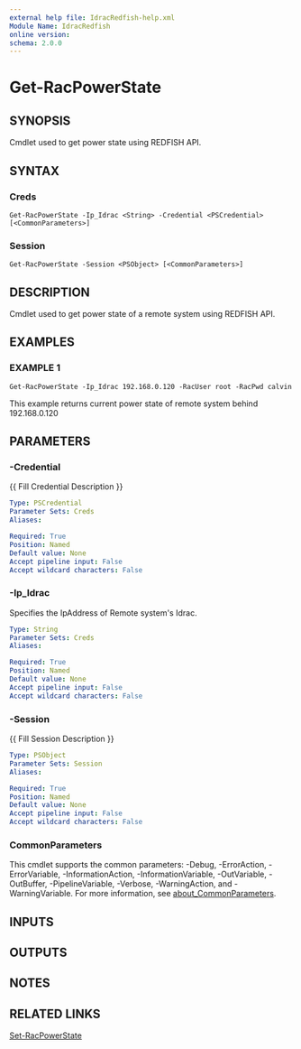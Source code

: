 ```yaml
---
external help file: IdracRedfish-help.xml
Module Name: IdracRedfish
online version:
schema: 2.0.0
---
```


# Get-RacPowerState

## SYNOPSIS
Cmdlet used to get power state using REDFISH API.

## SYNTAX

### Creds
```
Get-RacPowerState -Ip_Idrac <String> -Credential <PSCredential> [<CommonParameters>]
```

### Session
```
Get-RacPowerState -Session <PSObject> [<CommonParameters>]
```

## DESCRIPTION
Cmdlet used to get power state of a remote system using REDFISH API.

## EXAMPLES

### EXAMPLE 1
```
Get-RacPowerState -Ip_Idrac 192.168.0.120 -RacUser root -RacPwd calvin
```

This example returns current power state of remote system behind 192.168.0.120

## PARAMETERS

### -Credential
{{ Fill Credential Description }}

```yaml
Type: PSCredential
Parameter Sets: Creds
Aliases:

Required: True
Position: Named
Default value: None
Accept pipeline input: False
Accept wildcard characters: False
```

### -Ip_Idrac
Specifies the IpAddress of Remote system's Idrac.

```yaml
Type: String
Parameter Sets: Creds
Aliases:

Required: True
Position: Named
Default value: None
Accept pipeline input: False
Accept wildcard characters: False
```

### -Session
{{ Fill Session Description }}

```yaml
Type: PSObject
Parameter Sets: Session
Aliases:

Required: True
Position: Named
Default value: None
Accept pipeline input: False
Accept wildcard characters: False
```

### CommonParameters
This cmdlet supports the common parameters: -Debug, -ErrorAction, -ErrorVariable, -InformationAction, -InformationVariable, -OutVariable, -OutBuffer, -PipelineVariable, -Verbose, -WarningAction, and -WarningVariable. For more information, see [about_CommonParameters](http://go.microsoft.com/fwlink/?LinkID=113216).

## INPUTS

## OUTPUTS

## NOTES

## RELATED LINKS

[Set-RacPowerState]()

